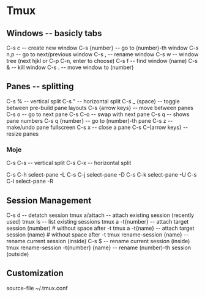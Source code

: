 # Tmux

## Windows -- basicly tabs

C-s c -- create new window
C-s {number} -- go to (number)-th window
C-s n,p -- go to next/previous window
C-s , -- rename window
C-s w -- window tree (next hjkl or C-p C-n, enter to choose)
C-s f -- find window (name)
C-s & -- kill window
C-s . -- move window to (number)

## Panes -- splitting

C-s % -- vertical split
C-s " -- horizontal split
C-s _ (space) -- toggle between pre-build pane layouts
C-s {arrow keys} -- move between panes
C-s o -- go to next pane
C-s C-o -- swap with next pane
C-s q -- shows pane numbers
C-s q {number} -- go to (number)-th pane
C-s z -- make/undo pane fullscreen
C-s x -- close a pane
C-s C-{arrow keys} -- resize panes

### Moje

C-s C-s -- vertical split
C-s C-x -- horizontal split

C-s C-h select-pane -L
C-s C-j select-pane -D 
C-s C-k select-pane -U
C-s C-l select-pane -R

## Session Management

C-s d -- detatch session
tmux a/attach -- attach existing session (recently used)
tmux ls -- list existing sessions
tmux a -t{number} -- attach target session (number)     # without space after -t
tmux a -t{name} -- attach target session (name)         # without space after -t
tmux rename-session {name} -- rename current session (inside)
C-s $ -- rename current session (inside)
tmux rename-session -t{number} {name} -- rename (number)-th session (outside)

## Customization

source-file ~/.tmux.conf

